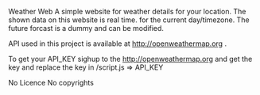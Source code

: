 Weather Web
A simple website for weather details for your location.
The shown data on this website is real time. for the current day/timezone.
The future forcast is a dummy and can be modified.


API used in this project is available at http://openweathermap.org .

To get your API_KEY sighup to the http://openweathermap.org and get the key and replace the key in /script.js => API_KEY

No Licence 
No copyrights
